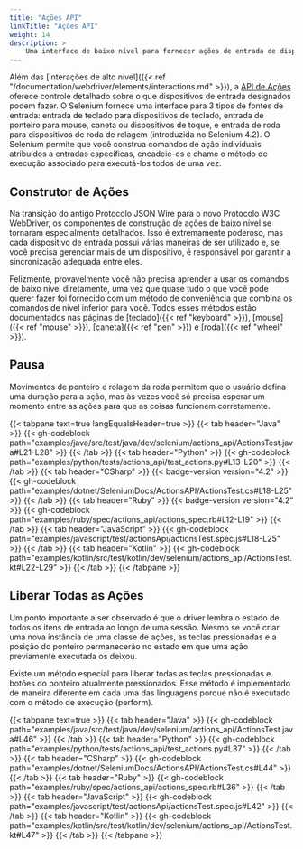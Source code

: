 ```yaml
---
title: "Ações API"
linkTitle: "Ações API"
weight: 14
description: >
    Uma interface de baixo nível para fornecer ações de entrada de dispositivo virtualizadas para o navegador da web..
---
```

Além das [interações de alto nível]({{< ref "/documentation/webdriver/elements/interactions.md" >}}), a [API de Ações](https://w3c.github.io/webdriver/#dfn-actions) oferece controle detalhado sobre o que dispositivos de entrada designados podem fazer. O Selenium fornece uma interface para 3 tipos de fontes de entrada: entrada de teclado para dispositivos de teclado, entrada de ponteiro para mouse, caneta ou dispositivos de toque, e entrada de roda para dispositivos de roda de rolagem (introduzida no Selenium 4.2). O Selenium permite que você construa comandos de ação individuais atribuídos a entradas específicas, encadeie-os e chame o método de execução associado para executá-los todos de uma vez.

## Construtor de Ações

Na transição do antigo Protocolo JSON Wire para o novo Protocolo W3C WebDriver, os componentes de construção de ações de baixo nível se tornaram especialmente detalhados. Isso é extremamente poderoso, mas cada dispositivo de entrada possui várias maneiras de ser utilizado e, se você precisa gerenciar mais de um dispositivo, é responsável por garantir a sincronização adequada entre eles.

Felizmente, provavelmente você não precisa aprender a usar os comandos de baixo nível diretamente, uma vez que quase tudo o que você pode querer fazer foi fornecido com um método de conveniência que combina os comandos de nível inferior para você. Todos esses métodos estão documentados nas páginas de [teclado]({{< ref "keyboard" >}}), [mouse]({{< ref "mouse" >}}), [caneta]({{< ref "pen" >}}) e [roda]({{< ref "wheel" >}}).

## Pausa

Movimentos de ponteiro e rolagem da roda permitem que o usuário defina uma duração para a ação, mas às vezes você só precisa esperar um momento entre as ações para que as coisas funcionem corretamente.

{{< tabpane text=true langEqualsHeader=true >}}
{{< tab header="Java" >}}
{{< gh-codeblock path="examples/java/src/test/java/dev/selenium/actions_api/ActionsTest.java#L21-L28" >}}
{{< /tab >}}
{{< tab header="Python" >}}
{{< gh-codeblock path="examples/python/tests/actions_api/test_actions.py#L13-L20" >}}
{{< /tab >}}
{{< tab header="CSharp" >}}
{{< badge-version version="4.2" >}}
{{< gh-codeblock path="examples/dotnet/SeleniumDocs/ActionsAPI/ActionsTest.cs#L18-L25" >}}
{{< /tab >}}
{{< tab header="Ruby" >}}
{{< badge-version version="4.2" >}}
{{< gh-codeblock path="examples/ruby/spec/actions_api/actions_spec.rb#L12-L19" >}}
{{< /tab >}}
{{< tab header="JavaScript" >}}
{{< gh-codeblock path="examples/javascript/test/actionsApi/actionsTest.spec.js#L18-L25" >}}
{{< /tab >}}
{{< tab header="Kotlin" >}}
{{< gh-codeblock path="examples/kotlin/src/test/kotlin/dev/selenium/actions_api/ActionsTest.kt#L22-L29" >}}
{{< /tab >}}
{{< /tabpane >}}

## Liberar Todas as Ações

Um ponto importante a ser observado é que o driver lembra o estado de todos os itens de entrada ao longo de uma sessão. Mesmo se você criar uma nova instância de uma classe de ações, as teclas pressionadas e a posição do ponteiro permanecerão no estado em que uma ação previamente executada os deixou.

Existe um método especial para liberar todas as teclas pressionadas e botões do ponteiro atualmente pressionados. Esse método é implementado de maneira diferente em cada uma das linguagens porque não é executado com o método de execução (perform).

{{< tabpane text=true >}}
{{< tab header="Java" >}}
{{< gh-codeblock path="examples/java/src/test/java/dev/selenium/actions_api/ActionsTest.java#L46" >}}
{{< /tab >}}
{{< tab header="Python" >}}
{{< gh-codeblock path="examples/python/tests/actions_api/test_actions.py#L37" >}}
{{< /tab >}}
{{< tab header="CSharp" >}}
{{< gh-codeblock path="examples/dotnet/SeleniumDocs/ActionsAPI/ActionsTest.cs#L44" >}}
{{< /tab >}}
{{< tab header="Ruby" >}}
{{< gh-codeblock path="examples/ruby/spec/actions_api/actions_spec.rb#L36" >}}
{{< /tab >}}
{{< tab header="JavaScript" >}}
{{< gh-codeblock path="examples/javascript/test/actionsApi/actionsTest.spec.js#L42" >}}
{{< /tab >}}
{{< tab header="Kotlin" >}}
{{< gh-codeblock path="examples/kotlin/src/test/kotlin/dev/selenium/actions_api/ActionsTest.kt#L47" >}}
{{< /tab >}}
{{< /tabpane >}}
